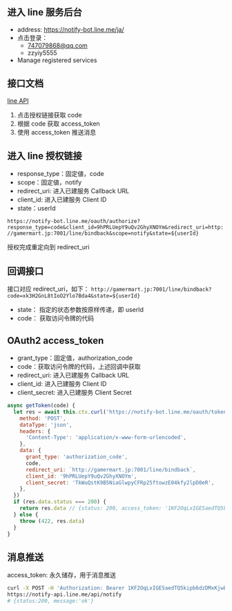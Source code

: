 ## 进入 line 服务后台

- address: https://notify-bot.line.me/ja/
- 点击登录：
  - 747079868@qq.com
  - zzyiy5555
- Manage registered services

## 接口文档

[line API](https://notify-bot.line.me/doc/ja/)

1. 点击授权链接获取 code
2. 根据 code 获取 access_token
3. 使用 access_token 推送消息

## 进入 line 授权链接

- response_type：固定値，code
- scope：固定値，notify
- redirect_uri: 进入已建服务 Callback URL
- client_id: 进入已建服务 Client ID
- state：userId

`https://notify-bot.line.me/oauth/authorize?response_type=code&client_id=9hPRLUepY9uQv2GhyXNOYm&redirect_uri=http://gamermart.jp:7001/line/bindback&scope=notify&state=${userId}`

授权完成重定向到 redirect_uri

## 回调接口

接口对应 redirect_uri，如下：
`http://gamermart.jp:7001/line/bindback?code=xk3H2GnL8tIoO2Ylo7Bda4&state=${userId}`

- state： 指定的状态参数按原样传递，即 userId
- code： 获取访问令牌的代码

## OAuth2 access_token

- grant_type：固定值，authorization_code
- code：获取访问令牌的代码，上述回调中获取
- redirect_uri: 进入已建服务 Callback URL
- client_id: 进入已建服务 Client ID
- client_secret: 进入已建服务 Client Secret

```js
async getToken(code) {
  let res = await this.ctx.curl('https://notify-bot.line.me/oauth/token', {
    method: 'POST',
    dataType: 'json',
    headers: {
      'Content-Type': 'application/x-www-form-urlencoded',
    },
    data: {
      grant_type: 'authorization_code',
      code,
      redirect_uri: `http://gamermart.jp:7001/line/bindback`,
      client_id: '9hPRLUepY9uQv2GhyXNOYm',
      client_secret: 'TkWuQstK9B5NiaGlwpyCFRp25ftowzE04kfy2lpD0eR',
    },
  })
  if (res.data.status === 200) {
    return res.data // {status: 200, access_token: '1KF2OqLxIGE5aedTQ5kipb6dzDMxKjwEn0s3L5UHonD'}
  } else {
    throw (422, res.data)
  }
}
```

## 消息推送

access_token: 永久储存，用于消息推送

```bash
curl -X POST -H 'Authorization: Bearer 1KF2OqLxIGE5aedTQ5kipb6dzDMxKjwEn0s3L5UHonD' -F 'message=foobar' \
https://notify-api.line.me/api/notify
# {status:200, message:'ok'}
```

